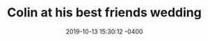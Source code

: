 ---
layout: image-gallery
title: Colin at his best friends wedding
date: 2019-10-13 15:30:12 -0400
categories: image-gallery
image_path: images/image-gallery/tux_kristen_wedding-min.jpg
description: Colin at his best friends wedding
---